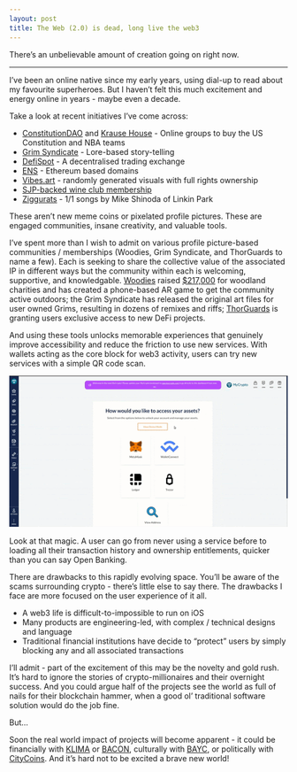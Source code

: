 ```yaml
---
layout: post
title: The Web (2.0) is dead, long live the web3
---
```


There’s an unbelievable amount of creation going on right now.

---

I’ve been an online native since my early years, using dial-up to read about my favourite superheroes. But I haven’t felt this much excitement and energy online in years - maybe even a decade.

Take a look at recent initiatives I’ve come across:
- [ConstitutionDAO](https://www.constitutiondao.com) and [Krause House](https://krausehouse.club) - Online groups to buy the US Constitution and NBA teams
- [Grim Syndicate](https://grimsyndicate.com/) - Lore-based story-telling
- [DefiSpot](https://www.defispot.finance) - A decentralised trading exchange
- [ENS](http://ens.domains) - Ethereum based domains
- [Vibes.art](https://vibes.art) - randomly generated visuals with full rights ownership
- [SJP-backed wine club membership](https://invivowines.com/step-by-step-guide-on-how-to-purchase-an-nft-2/)
- [Ziggurats](https://ziggurats.xyz/#/) - 1/1 songs by Mike Shinoda of Linkin Park

These aren’t new meme coins or pixelated profile pictures. These are engaged communities, insane creativity, and valuable tools.

I’ve spent more than I wish to admit on various profile picture-based communities / memberships (Woodies, Grim Syndicate, and ThorGuards to name a few). Each is seeking to share the collective value of the associated IP in different ways but the community within each is welcoming, supportive, and knowledgable. [Woodies](https://www.woodiesnft.com) raised [$217,000](https://trees.org/post/woodiesnft/) for woodland charities and has created a phone-based AR game to get the community active outdoors; the Grim Syndicate has released the original art files for user owned Grims, resulting in dozens of remixes and riffs; [ThorGuards](https://www.thorguards.com) is granting users exclusive access to new DeFi projects.

And using these tools unlocks memorable experiences that genuinely improve accessibility and reduce the friction to use new services. With wallets acting as the core block for web3 activity, users can try new services with a simple QR code scan.

![MetaMask Login flow](/images//mm-login.gif)

Look at that magic. A user can go from never using a service before to loading all their transaction history and ownership entitlements, quicker than you can say Open Banking.

There are drawbacks to this rapidly evolving space. You’ll be aware of the scams surrounding crypto - there’s little else to say there. The drawbacks I face are more focused on the user experience of it all. 
- A web3 life is difficult-to-impossible to run on iOS
- Many products are engineering-led, with complex / technical designs and language
- Traditional financial institutions have decide to “protect” users by simply blocking any and all associated transactions

I’ll admit - part of the excitement of this may be the novelty and gold rush. It’s hard to ignore the stories of crypto-millionaires and their overnight success. And you could argue half of the projects see the world as full of nails for their blockchain hammer, when a good ol’ traditional software solution would do the job fine. 

But…

Soon the real world impact of projects will become apparent - it could be financially with [KLIMA](https://dapp.klimadao.finance/#/stake) or [BACON](https://www.baconcoin.com), culturally with [BAYC](https://boardroom.tv/bored-ape-nft-celebrity-owners/)[](https://boardroom.tv/bored-ape-nft-celebrity-owners/), or politically with [CityCoins](https://www.citycoins.co/nyccoin). And it’s hard not to be excited a brave new world!